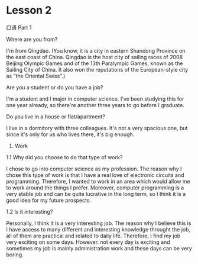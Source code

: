 # Lesson 2

口语 Part 1

Where are you from?

I'm from Qingdao. (You know, it is a city in eastern Shandong Province on the east coast of China. Qingdao is the host city of sailing races of 2008 Beijing Olympic Games and of the 13th Paralympic Games, known as the Sailing City of China. It also won the reputations of the European-style city as "the Oriental Swiss".)

Are you a student or do you have a job?

I'm a student and I major in computer science. I've been studying this for one year already, so there're another three years to go before I graduate.

Do you live in a house or flat/apartment?

I live in a dormitory with three colleagues. It's not a very spacious one, but since it's only for us who lives there, it's big enough.


1. Work

1.1 Why did you choose to do that type of work?

I chose to go into computer science as my profession. The reason why I chose this type of work is that I have a real love of electronic circuits and programming. Therefore, I wanted to work in an area which would allow me to work around the things I prefer. Moreover, computer programming is a very stable job and can be quite lucrative in the long term, so I think it is a good idea for my future prospects.

1.2 Is it interesting?

Personally, I think it is a very interesting job. The reason why I believe this is I have access to many different and interesting knowledge throught the job, all of them are practical and related to daily life. Therefore, I find my job very exciting on some days. However. not every day is exciting and sometimes my job is mainly administration work and these days can be very boring.
